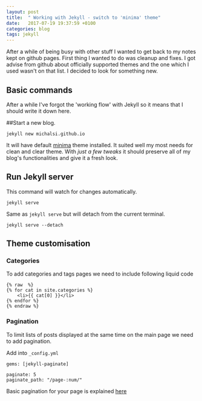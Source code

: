```yaml
---
layout: post
title:  " Working with Jekyll - switch to 'minima' theme"
date:   2017-07-19 19:37:59 +0100
categories: blog
tags: jekyll
---
```


After a while of being busy with other stuff I wanted to get back to my notes kept on github pages. First thing I wanted to do was cleanup and fixes. I got advise from github about officially supported themes and the one which I used wasn't on that list.
I decided to look for something new. 

## Basic commands 
 
After a while I've forgot the 'working flow' with Jekyll so it means that I should write it down here.

##Start a new blog.

	jekyll new michalsi.github.io

It will have default [minima](https://github.com/jekyll/minima) theme installed. It suited well my most needs for clean and clear theme. With *just a few tweaks* it should preserve all of my blog's functionalities and give it a fresh look.

## Run Jekyll server
This command will watch for changes automatically.	
	
	jekyll serve

Same as `jekyll serve` but will detach from the current terminal.

	jekyll serve --detach

## Theme customisation

### Categories
    
To add categories and tags pages we need to include following liquid code
    
    {% raw  %}
	{% for cat in site.categories %}
	    <li>{{ cat[0] }}</li>
	{% endfor %}
	{% endraw %}


### Pagination

To limit lists of posts displayed at the same time on the main page we need to add pagination.

Add into `_config.yml`

	gems: [jekyll-paginate]
	
	paginate: 5
	paginate_path: "/page-:num/"

Basic pagination for your page is explained [here](https://jekyllrb.com/docs/pagination/)